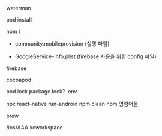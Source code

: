waterman

pod install

npm i

- community.mobileprovision (실행 파일)

- GoogleService-Info.plist (firebase 사용을 위한 config 파일)

firebase

cocoapod


pod.lock
package.lock?
.env


npx react-native run-android
npm clean
npm 명령어들

brew

/ios/AAA.xcworkspace
<!--stackedit_data:
eyJoaXN0b3J5IjpbLTQzNDU0MzA4MF19
-->